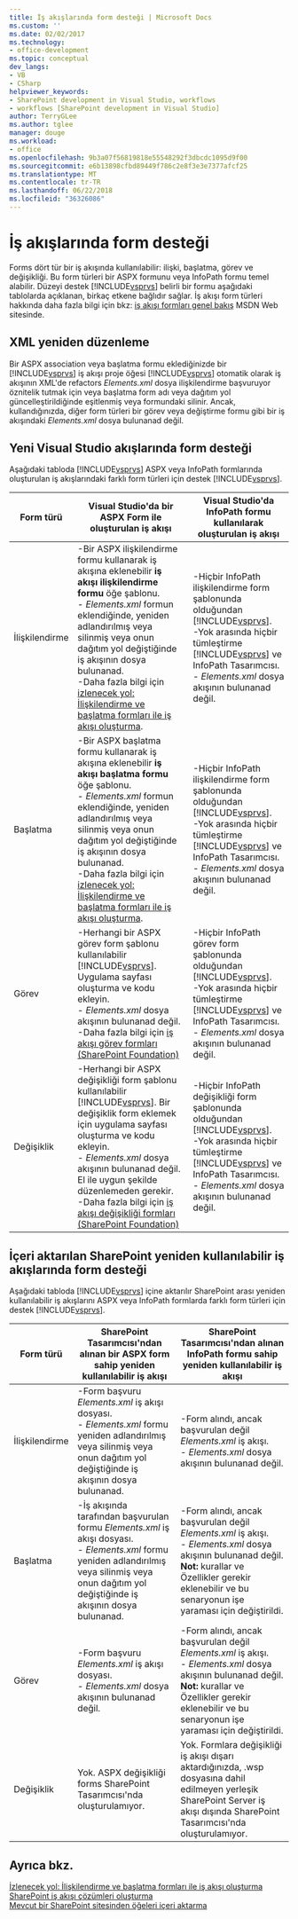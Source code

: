 ```yaml
---
title: İş akışlarında form desteği | Microsoft Docs
ms.custom: ''
ms.date: 02/02/2017
ms.technology:
- office-development
ms.topic: conceptual
dev_langs:
- VB
- CSharp
helpviewer_keywords:
- SharePoint development in Visual Studio, workflows
- workflows [SharePoint development in Visual Studio]
author: TerryGLee
ms.author: tglee
manager: douge
ms.workload:
- office
ms.openlocfilehash: 9b3a07f56819818e55548292f3dbcdc1095d9f00
ms.sourcegitcommit: e6b13898cfbd89449f786c2e8f3e3e7377afcf25
ms.translationtype: MT
ms.contentlocale: tr-TR
ms.lasthandoff: 06/22/2018
ms.locfileid: "36326086"
---
```

# <a name="form-support-in-workflows"></a>İş akışlarında form desteği
  Forms dört tür bir iş akışında kullanılabilir: ilişki, başlatma, görev ve değişikliği. Bu form türleri bir ASPX formunu veya InfoPath formu temel alabilir. Düzeyi destek [!INCLUDE[vsprvs](../sharepoint/includes/vsprvs-md.md)] belirli bir formu aşağıdaki tablolarda açıklanan, birkaç etkene bağlıdır sağlar. İş akışı form türleri hakkında daha fazla bilgi için bkz: [iş akışı formları genel bakış](http://go.microsoft.com/fwlink/?LinkId=185228) MSDN Web sitesinde.  
  
## <a name="xml-refactoring"></a>XML yeniden düzenleme
 Bir ASPX association veya başlatma formu eklediğinizde bir [!INCLUDE[vsprvs](../sharepoint/includes/vsprvs-md.md)] iş akışı proje öğesi [!INCLUDE[vsprvs](../sharepoint/includes/vsprvs-md.md)] otomatik olarak iş akışının XML'de refactors *Elements.xml* dosya ilişkilendirme başvuruyor öznitelik tutmak için veya başlatma form adı veya dağıtım yol güncelleştirildiğinde eşitlenmiş veya formundaki silinir. Ancak, kullandığınızda, diğer form türleri bir görev veya değiştirme formu gibi bir iş akışındaki *Elements.xml* dosya bulunanad değil.  
  
## <a name="form-support-in-new-visual-studio-workflows"></a>Yeni Visual Studio akışlarında form desteği
 Aşağıdaki tabloda [!INCLUDE[vsprvs](../sharepoint/includes/vsprvs-md.md)] ASPX veya InfoPath formlarında oluşturulan iş akışlarındaki farklı form türleri için destek [!INCLUDE[vsprvs](../sharepoint/includes/vsprvs-md.md)].  
  
|Form türü|Visual Studio'da bir ASPX Form ile oluşturulan iş akışı|Visual Studio'da InfoPath formu kullanılarak oluşturulan iş akışı|  
|---------------|---------------------------------------------------------|-----------------------------------------------------------------|  
|İlişkilendirme|-Bir ASPX ilişkilendirme formu kullanarak iş akışına eklenebilir **iş akışı ilişkilendirme formu** öğe şablonu.<br />- *Elements.xml* formun eklendiğinde, yeniden adlandırılmış veya silinmiş veya onun dağıtım yol değiştiğinde iş akışının dosya bulunanad.<br />-Daha fazla bilgi için [izlenecek yol: İlişkilendirme ve başlatma formları ile iş akışı oluşturma](../sharepoint/walkthrough-creating-a-workflow-with-association-and-initiation-forms.md).|-Hiçbir InfoPath ilişkilendirme form şablonunda olduğundan [!INCLUDE[vsprvs](../sharepoint/includes/vsprvs-md.md)].<br />-Yok arasında hiçbir tümleştirme [!INCLUDE[vsprvs](../sharepoint/includes/vsprvs-md.md)] ve InfoPath Tasarımcısı.<br />- *Elements.xml* dosya akışının bulunanad değil.|  
|Başlatma|-Bir ASPX başlatma formu kullanarak iş akışına eklenebilir **iş akışı başlatma formu** öğe şablonu.<br />- *Elements.xml* formun eklendiğinde, yeniden adlandırılmış veya silinmiş veya onun dağıtım yol değiştiğinde iş akışının dosya bulunanad.<br />-Daha fazla bilgi için [izlenecek yol: İlişkilendirme ve başlatma formları ile iş akışı oluşturma](../sharepoint/walkthrough-creating-a-workflow-with-association-and-initiation-forms.md).|-Hiçbir InfoPath ilişkilendirme form şablonunda olduğundan [!INCLUDE[vsprvs](../sharepoint/includes/vsprvs-md.md)].<br />-Yok arasında hiçbir tümleştirme [!INCLUDE[vsprvs](../sharepoint/includes/vsprvs-md.md)] ve InfoPath Tasarımcısı.<br />- *Elements.xml* dosya akışının bulunanad değil.|  
|Görev|-Herhangi bir ASPX görev form şablonu kullanılabilir [!INCLUDE[vsprvs](../sharepoint/includes/vsprvs-md.md)]. Uygulama sayfası oluşturma ve kodu ekleyin.<br />- *Elements.xml* dosya akışının bulunanad değil.<br />-Daha fazla bilgi için [iş akışı görev formları (SharePoint Foundation)](http://go.microsoft.com/fwlink/?LinkId=187674)|-Hiçbir InfoPath görev form şablonunda olduğundan [!INCLUDE[vsprvs](../sharepoint/includes/vsprvs-md.md)].<br />-Yok arasında hiçbir tümleştirme [!INCLUDE[vsprvs](../sharepoint/includes/vsprvs-md.md)] ve InfoPath Tasarımcısı.<br />- *Elements.xml* dosya akışının bulunanad değil.|  
|Değişiklik|-Herhangi bir ASPX değişikliği form şablonu kullanılabilir [!INCLUDE[vsprvs](../sharepoint/includes/vsprvs-md.md)]. Bir değişiklik form eklemek için uygulama sayfası oluşturma ve kodu ekleyin.<br />- *Elements.xml* dosya akışının bulunanad değil. El ile uygun şekilde düzenlemeden gerekir.<br />-Daha fazla bilgi için [iş akışı değişikliği formları (SharePoint Foundation)](http://go.microsoft.com/fwlink/?LinkId=187675)|-Hiçbir InfoPath değişikliği form şablonunda olduğundan [!INCLUDE[vsprvs](../sharepoint/includes/vsprvs-md.md)].<br />-Yok arasında hiçbir tümleştirme [!INCLUDE[vsprvs](../sharepoint/includes/vsprvs-md.md)] ve InfoPath Tasarımcısı.<br />- *Elements.xml* dosya akışının bulunanad değil.|  
  
## <a name="form-support-in-imported-sharepoint-reusable-workflows"></a>İçeri aktarılan SharePoint yeniden kullanılabilir iş akışlarında form desteği
 Aşağıdaki tabloda [!INCLUDE[vsprvs](../sharepoint/includes/vsprvs-md.md)] içine aktarılır SharePoint arası yeniden kullanılabilir iş akışlarını ASPX veya InfoPath formlarda farklı form türleri için destek [!INCLUDE[vsprvs](../sharepoint/includes/vsprvs-md.md)].  
  
|Form türü|SharePoint Tasarımcısı'ndan alınan bir ASPX form sahip yeniden kullanılabilir iş akışı|SharePoint Tasarımcısı'ndan alınan InfoPath formu sahip yeniden kullanılabilir iş akışı|  
|---------------|-------------------------------------------------------------------------------|-----------------------------------------------------------------------------------|  
|İlişkilendirme|-Form başvuru *Elements.xml* iş akışı dosyası.<br />- *Elements.xml* formu yeniden adlandırılmış veya silinmiş veya onun dağıtım yol değiştiğinde iş akışının dosya bulunanad.|-Form alındı, ancak başvurulan değil *Elements.xml* iş akışı.<br />- *Elements.xml* dosya akışının bulunanad değil.|  
|Başlatma|-İş akışında tarafından başvurulan formu *Elements.xml* iş akışı dosyası.<br />- *Elements.xml* formu yeniden adlandırılmış veya silinmiş veya onun dağıtım yol değiştiğinde iş akışının dosya bulunanad.|-Form alındı, ancak başvurulan değil *Elements.xml* iş akışı.<br />- *Elements.xml* dosya akışının bulunanad değil. **Not:** kurallar ve Özellikler gerekir eklenebilir ve bu senaryonun işe yaraması için değiştirildi.|  
|Görev|-Form başvuru *Elements.xml* iş akışı dosyası.<br />- *Elements.xml* dosya akışının bulunanad değil.|-Form alındı, ancak başvurulan değil *Elements.xml* iş akışı.<br />- *Elements.xml* dosya akışının bulunanad değil. **Not:** kurallar ve Özellikler gerekir eklenebilir ve bu senaryonun işe yaraması için değiştirildi.|  
|Değişiklik|Yok. ASPX değişikliği forms SharePoint Tasarımcısı'nda oluşturulamıyor.|Yok. Formlara değişikliği iş akışı dışarı aktardığınızda, .wsp dosyasına dahil edilmeyen yerleşik SharePoint Server iş akışı dışında SharePoint Tasarımcısı'nda oluşturulamıyor.|  
  
## <a name="see-also"></a>Ayrıca bkz.
 [İzlenecek yol: İlişkilendirme ve başlatma formları ile iş akışı oluşturma](../sharepoint/walkthrough-creating-a-workflow-with-association-and-initiation-forms.md)   
 [SharePoint iş akışı çözümleri oluşturma](../sharepoint/creating-sharepoint-workflow-solutions.md)   
 [Mevcut bir SharePoint sitesinden öğeleri içeri aktarma](../sharepoint/importing-items-from-an-existing-sharepoint-site.md)  
  
  
